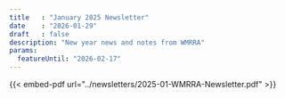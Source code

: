 ```yaml
---
title   : "January 2025 Newsletter" 
date    : "2026-01-29"
draft   : false
description: "New year news and notes from WMRRA"
params: 
  featureUntil: "2026-02-17"
---
```


{{< embed-pdf url="../newsletters/2025-01-WMRRA-Newsletter.pdf" >}}
